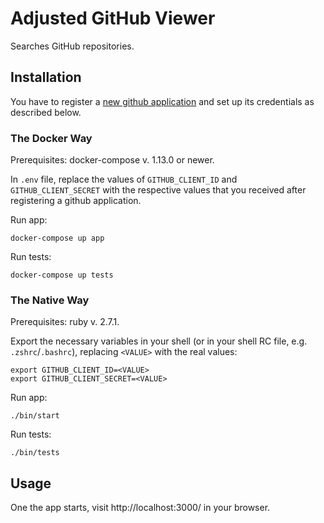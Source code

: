 # Adjusted GitHub Viewer

Searches GitHub repositories.

## Installation

You have to register a [new github application](https://github.com/settings/applications/new) and set up its credentials
as described below.

### The Docker Way

Prerequisites: docker-compose v. 1.13.0 or newer.


In `.env` file, replace the values of `GITHUB_CLIENT_ID` and `GITHUB_CLIENT_SECRET` with the respective values that you
received after registering a github application.

Run app:

```
docker-compose up app
```

Run tests:

```
docker-compose up tests
```

### The Native Way

Prerequisites: ruby v. 2.7.1.

Export the necessary variables in your shell (or in your shell RC file, e.g. `.zshrc`/`.bashrc`), replacing `<VALUE>` with the real values:

```
export GITHUB_CLIENT_ID=<VALUE>
export GITHUB_CLIENT_SECRET=<VALUE>
```

Run app:

```
./bin/start
```

Run tests:

```
./bin/tests
```

## Usage

One the app starts, visit http://localhost:3000/ in your browser.
